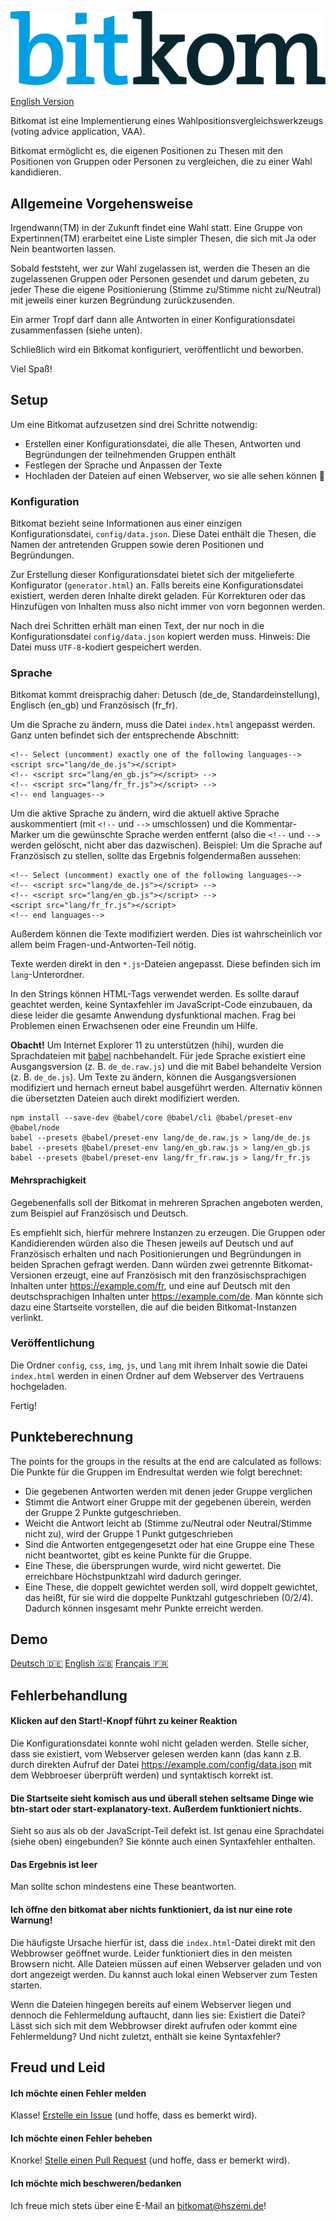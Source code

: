 ![Bitkomat](img/logo.svg)

[English Version](README.md)

Bitkomat ist eine Implementierung eines Wahlpositionsvergleichswerkzeugs (voting advice application, VAA).

Bitkomat ermöglicht es, die eigenen Positionen zu Thesen mit den Positionen von Gruppen oder Personen zu vergleichen,
die zu einer Wahl kandidieren.


Allgemeine Vorgehensweise
--------------------------

Irgendwann(TM) in der Zukunft findet eine Wahl statt. Eine Gruppe von Expertinnen(TM) erarbeitet eine Liste simpler Thesen, die sich mit
Ja oder Nein beantworten lassen.

Sobald feststeht, wer zur Wahl zugelassen ist, werden die Thesen an die zugelassenen Gruppen oder Personen gesendet und darum gebeten,
zu jeder These die eigene Positionierung (Stimme zu/Stimme nicht zu/Neutral) mit jeweils einer kurzen Begründung zurückzusenden.

Ein armer Tropf darf dann alle Antworten in einer Konfigurationsdatei zusammenfassen (siehe unten).

Schließlich wird ein Bitkomat konfiguriert, veröffentlicht und beworben.

Viel Spaß!


Setup
-----

Um eine Bitkomat aufzusetzen sind drei Schritte notwendig:

 - Erstellen einer Konfigurationsdatei, die alle Thesen, Antworten und Begründungen der teilnehmenden Gruppen enthält
 - Festlegen der Sprache und Anpassen der Texte
 - Hochladen der Dateien auf einen Webserver, wo sie alle sehen können :see_no_evil:

### Konfiguration

Bitkomat bezieht seine Informationen aus einer einzigen Konfigurationsdatei, `config/data.json`. Diese Datei enthält die
Thesen, die Namen der antretenden Gruppen sowie deren Positionen und Begründungen.

Zur Erstellung dieser Konfigurationsdatei bietet sich der mitgelieferte Konfigurator (`generator.html`) an. Falls bereits
eine Konfigurationsdatei existiert, werden deren Inhalte direkt geladen. Für Korrekturen oder das Hinzufügen von
Inhalten muss also nicht immer von vorn begonnen werden.

Nach drei Schritten erhält man einen Text, der nur noch in die Konfigurationsdatei `config/data.json` kopiert werden muss.
Hinweis: Die Datei muss `UTF-8`-kodiert gespeichert werden.

### Sprache

Bitkomat kommt dreisprachig daher: Detusch (de\_de, Standardeinstellung), Englisch (en\_gb) und Französisch (fr\_fr).

Um die Sprache zu ändern, muss die Datei `index.html` angepasst werden.
Ganz unten befindet sich der entsprechende Abschnitt:

```
<!-- Select (uncomment) exactly one of the following languages-->
<script src="lang/de_de.js"></script>
<!-- <script src="lang/en_gb.js"></script> -->
<!-- <script src="lang/fr_fr.js"></script> -->
<!-- end languages-->
```

Um die aktive Sprache zu ändern, wird die aktuell aktive Sprache auskommentiert (mit `<!--` und `-->` umschlossen) und die Kommentar-Marker
um die gewünschte Sprache werden entfernt (also die `<!--` und `-->` werden gelöscht, nicht aber das dazwischen).
Beispiel: Um die Sprache auf Französisch zu stellen, sollte das Ergebnis folgendermaßen aussehen:

```
<!-- Select (uncomment) exactly one of the following languages-->
<!-- <script src="lang/de_de.js"></script> -->
<!-- <script src="lang/en_gb.js"></script> -->
<script src="lang/fr_fr.js"></script>
<!-- end languages-->
```

Außerdem können die Texte modifiziert werden. Dies ist wahrscheinlich vor allem beim Fragen-und-Antworten-Teil nötig.

Texte werden direkt in den `*.js`-Dateien angepasst. Diese befinden sich im `lang`-Unterordner.

In den Strings können HTML-Tags verwendet werden. Es sollte darauf geachtet werden, keine Syntaxfehler im JavaScript-Code einzubauen,
da diese leider die gesamte Anwendung dysfunktional machen. Frag bei Problemen einen Erwachsenen oder eine Freundin um Hilfe.

**Obacht!** Um Internet Explorer 11 zu unterstützen (hihi), wurden die Sprachdateien mit [babel](https://babeljs.io)
nachbehandelt. Für jede Sprache existiert eine Ausgangsversion (z. B. `de_de.raw.js`) und die mit Babel behandelte Version
(z. B. `de_de.js`). Um Texte zu ändern, können die Ausgangsversionen modifiziert und hernach erneut babel ausgeführt werden.
Alternativ können die übersetzten Dateien auch direkt modifiziert werden.

```
npm install --save-dev @babel/core @babel/cli @babel/preset-env @babel/node
babel --presets @babel/preset-env lang/de_de.raw.js > lang/de_de.js
babel --presets @babel/preset-env lang/en_gb.raw.js > lang/en_gb.js
babel --presets @babel/preset-env lang/fr_fr.raw.js > lang/fr_fr.js
```

#### Mehrsprachigkeit

Gegebenenfalls soll der Bitkomat in mehreren Sprachen angeboten werden, zum Beispiel auf Französisch und Deutsch.

Es empfiehlt sich, hierfür mehrere Instanzen zu erzeugen. Die Gruppen oder Kandidierenden würden also die Thesen jeweils auf Deutsch und auf
Französisch erhalten und nach Positionierungen und Begründungen in beiden Sprachen gefragt werden. Dann würden zwei getrennte Bitkomat-Versionen
erzeugt, eine auf Französisch mit den französischsprachigen Inhalten unter https://example.com/fr, und eine auf Deutsch mit den deutschsprachigen
Inhalten unter https://example.com/de. Man könnte sich dazu eine Startseite vorstellen, die auf die beiden Bitkomat-Instanzen verlinkt.

### Veröffentlichung

Die Ordner `config`, `css`, `img`, `js`, und `lang` mit ihrem Inhalt sowie die Datei `index.html` werden in einen Ordner auf dem Webserver des
Vertrauens hochgeladen.

Fertig!


Punkteberechnung
----------------

The points for the groups in the results at the end are calculated as follows:
Die Punkte für die Gruppen im Endresultat werden wie folgt berechnet:

 - Die gegebenen Antworten werden mit denen jeder Gruppe verglichen
 - Stimmt die Antwort einer Gruppe mit der gegebenen überein, werden der Gruppe 2 Punkte gutgeschrieben.
 - Weicht die Antwort leicht ab (Stimme zu/Neutral oder Neutral/Stimme nicht zu), wird der Gruppe 1 Punkt gutgeschrieben
 - Sind die Antworten entgegengesetzt oder hat eine Gruppe eine These nicht beantwortet, gibt es keine Punkte für die Gruppe.
 - Eine These, die übersprungen wurde, wird nicht gewertet. Die erreichbare Höchstpunktzahl wird dadurch geringer.
 - Eine These, die doppelt gewichtet werden soll, wird doppelt gewichtet, das heißt, für sie wird die doppelte Punktzahl
   gutgeschrieben (0/2/4). Dadurch können insgesamt mehr Punkte erreicht werden.


Demo
----

[Deutsch :de:](https://hscmi.de/bitkomat/de/) [English :uk:](https://hscmi.de/bitkomat/en/) [Français :fr:](https://hscmi.de/bitkomat/fr/)


Fehlerbehandlung
----------------

#### Klicken auf den Start!-Knopf führt zu keiner Reaktion

Die Konfigurationsdatei konnte wohl nicht geladen werden. Stelle sicher, dass sie existiert, vom Webserver gelesen werden kann
(das kann z.B. durch direkten Aufruf der Datei https://example.com/config/data.json mit dem Webbroeser überprüft werden) und
syntaktisch korrekt ist.


#### Die Startseite sieht komisch aus und überall stehen seltsame Dinge wie btn-start oder start-explanatory-text. Außerdem funktioniert nichts.

Sieht so aus als ob der JavaScript-Teil defekt ist. Ist genau eine Sprachdatei (siehe oben) eingebunden? Sie könnte auch einen Syntaxfehler enthalten.


#### Das Ergebnis ist leer

Man sollte schon mindestens eine These beantworten.


#### Ich öffne den bitkomat aber nichts funktioniert, da ist nur eine rote Warnung!

Die häufigste Ursache hierfür ist, dass die `index.html`-Datei direkt mit den Webbrowser geöffnet wurde. Leider funktioniert dies in den
meisten Browsern nicht. Alle Dateien müssen auf einen Webserver geladen und von dort angezeigt werden. Du kannst auch lokal einen Webserver
zum Testen starten.

Wenn die Dateien hingegen bereits auf einem Webserver liegen und dennoch die Fehlermeldung auftaucht, dann lies sie: Existiert die Datei?
Lässt sich sich mit dem Webbrowser direkt aufrufen oder kommt eine Fehlermeldung? Und nicht zuletzt, enthält sie keine Syntaxfehler?


Freud und Leid
------------

#### Ich möchte einen Fehler melden

Klasse!  [Erstelle ein Issue](https://github.com/HSZemi/bitkomat/issues) (und hoffe, dass es bemerkt wird).


#### Ich möchte einen Fehler beheben

Knorke!  [Stelle einen Pull Request](https://github.com/HSZemi/bitkomat/pulls) (und hoffe, dass er bemerkt wird).

#### Ich möchte mich beschweren/bedanken

Ich freue mich stets über eine E-Mail an bitkomat@hszemi.de!
